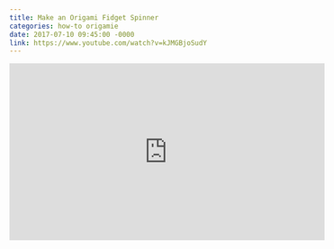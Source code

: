 ```yaml
---
title: Make an Origami Fidget Spinner
categories: how-to origamie
date: 2017-07-10 09:45:00 -0000
link: https://www.youtube.com/watch?v=kJMGBjoSudY
---
```

<div><iframe width="560" height="315" src="https://www.youtube.com/embed/kJMGBjoSudY" frameborder="0" allowfullscreen></iframe></div>